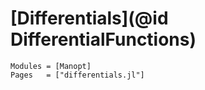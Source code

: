 # [Differentials](@id DifferentialFunctions)
```@autodocs
Modules = [Manopt]
Pages   = ["differentials.jl"]
```
